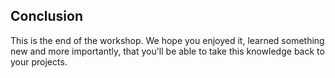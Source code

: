 ## Conclusion

This is the end of the workshop. We hope you enjoyed it, learned something new and more importantly, that you'll be able to take this knowledge back to your projects.
